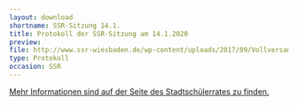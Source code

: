 ```yaml
---
layout: download
shortname: SSR-Sitzung 14.1.
title: Protokoll der SSR-Sitzung am 14.1.2020
preview:
file: http://www.ssr-wiesbaden.de/wp-content/uploads/2017/09/Vollversammlung-14.01.20.pdf
type: Protokoll
occasion: SSR
---
```


[Mehr Informationen sind auf der Seite des Stadtschülerrates zu finden.](https://ssr-wiesbaden.de)
